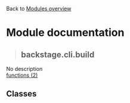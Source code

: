 Back to [Modules overview](https://github.com/pyrustic/backstage/blob/master/docs/modules/README.md)
  
# Module documentation
>## backstage.cli.build
No description
<br>
[functions (2)](https://github.com/pyrustic/backstage/blob/master/docs/modules/content/backstage.cli.build/functions.md)


## Classes

